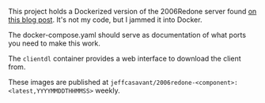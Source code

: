 This project holds a Dockerized version of the 2006Redone server found [on this blog post](https://www.rune-server.ee/runescape-development/rs2-server/downloads/655403-2006redone-release-highly-accurate-runescape-2006-remake.html).  It's not my code, but I jammed it into Docker.

The docker-compose.yaml should serve as documentation of what ports you need to make this work.

The `clientdl` container provides a web interface to download the client from.

These images are published at `jeffcasavant/2006redone-<component>:<latest,YYYYMMDDTHHMMSS>` weekly.
